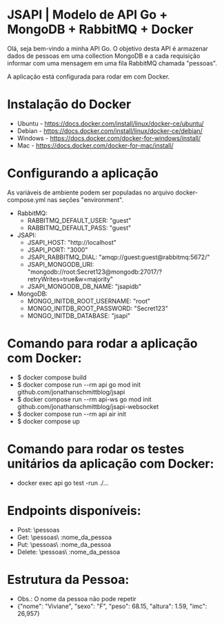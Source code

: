 # JSAPI | Modelo de API Go + MongoDB + RabbitMQ + Docker

Olá, seja bem-vindo a minha API Go.
O objetivo desta API é armazenar dados de pessoas em uma collection MongoDB e a cada requisição informar com uma mensagem em uma fila RabbitMQ chamada "pessoas".

A aplicação está configurada para rodar em com Docker.

# Instalação do Docker
- Ubuntu - https://docs.docker.com/install/linux/docker-ce/ubuntu/
- Debian - https://docs.docker.com/install/linux/docker-ce/debian/
- Windows - https://docs.docker.com/docker-for-windows/install/
- Mac - https://docs.docker.com/docker-for-mac/install/

# Configurando a aplicação
As variáveis de ambiente podem ser populadas no arquivo docker-compose.yml nas seções "environment".
- RabbitMQ:
  - RABBITMQ_DEFAULT_USER: "guest"
  - RABBITMQ_DEFAULT_PASS: "guest"
- JSAPI:
  - JSAPI_HOST: "http://localhost"
  - JSAPI_PORT: "3000"
  - JSAPI_RABBITMQ_DIAL: "amqp://guest:guest@rabbitmq:5672/"
  - JSAPI_MONGODB_URI: "mongodb://root:Secret123@mongodb:27017/?retryWrites=true&w=majority"
  - JSAPI_MONGODB_DB_NAME: "jsapidb"
- MongoDB:
  - MONGO_INITDB_ROOT_USERNAME: "root"
  - MONGO_INITDB_ROOT_PASSWORD: "Secret123"
  - MONGO_INITDB_DATABASE: "jsapi"

# Comando para rodar a aplicação com Docker:
- $ docker compose build
- $ docker compose run --rm api go mod init github.com/jonathanschmittblog/jsapi
- $ docker compose run --rm api-ws go mod init github.com/jonathanschmittblog/jsapi-websocket
- $ docker compose run --rm api air init
- $ docker compose up

# Comando para rodar os testes unitários da aplicação com Docker:
- docker exec api go test -run ./...

# Endpoints disponíveis:
- Post: \pessoas
- Get: \pessoas\ :nome_da_pessoa
- Put: \pessoas\ :nome_da_pessoa
- Delete: \pessoas\ :nome_da_pessoa

# Estrutura da Pessoa:
- Obs.: O nome da pessoa não pode repetir
- {"nome": "Viviane", "sexo": "F", "peso": 68.15, "altura": 1.59, "imc": 26,957}
